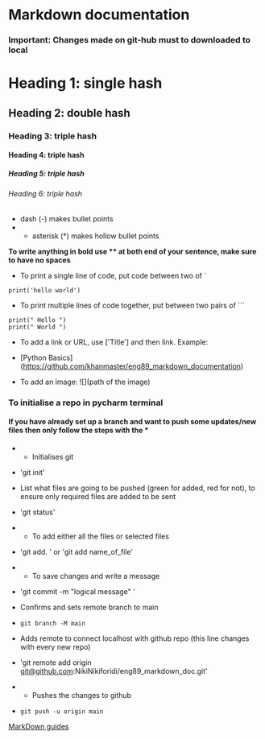 # Markdown documentation
### Important: Changes made on git-hub must to downloaded to local


# Heading 1: single hash # 
## Heading 2: double hash ## 
### Heading 3: triple hash ###
#### Heading 4: triple hash ####
##### Heading 5: triple hash #####
###### Heading 6: triple hash ######


- dash (-) makes bullet points
- * asterisk (*) makes hollow bullet points 

**To write anything in bold use ** at both end of your sentence, make sure to have no spaces**

- To print a single line of code, put code between two of `

`print('hello world')`

- To print multiple lines of code together, put between two pairs of ```

``` 
print(" Hello ")
print(" World ")
```

- To add a link or URL, use ['Title'] and then link. Example:
- [Python Basics] (https://github.com/khanmaster/eng89_markdown_documentation)

- To add an image: ![](path of the image)

### To initialise a repo in pycharm terminal 
#### If you have already set up a branch and want to push some updates/new files then only follow the steps with the *

- * Initialises git
- 'git init'
  
- List what files are going to be pushed (green for added, red for not), to ensure only required files are added to be sent
- 'git status'
  
- * To add either all the files or selected files 
- 'git add. ' or 'git add name_of_file'

- * To save changes and write a message
- 'git commit -m "logical message" '

- Confirms and sets remote branch to main
- `git branch -M main`

- Adds remote to connect localhost with github repo (this line changes with every new repo)
- 'git remote add origin git@github.com:NikiNikiforidi/eng89_markdown_doc.git'

- * Pushes the changes to github
- `git push -u origin main`    
  

[MarkDown guides]()


  

